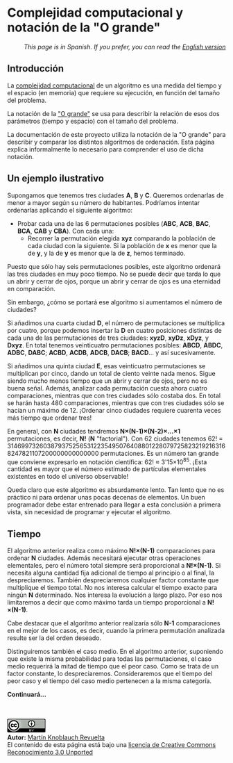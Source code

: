 # Complejidad computacional y notación de la "O grande"

<p align="right"><i>This page is in Spanish. If you prefer, you can read the <a href="../en/BigOhNotation.md">English version</a></i></p>

## Introducción

La [complejidad computacional](http://es.wikipedia.org/wiki/Teor%C3%ADa_de_la_complejidad_computacional) de un algoritmo es una medida del tiempo y el espacio (en memoria) que requiere su ejecución, en función del tamaño del problema.

La notación de la ["O grande"](http://es.wikipedia.org/wiki/Cota_superior_asint%C3%B3tica) se usa para describir la relación de esos dos parámetros (tiempo y espacio) con el tamaño del problema.

La documentación de este proyecto utiliza la notación de la "O grande" para describir y comparar los distintos algoritmos de ordenación. Esta página explica informalmente lo necesario para comprender el uso de dicha notación.

## Un ejemplo ilustrativo

Supongamos que tenemos tres ciudades **A**, **B** y **C**. Queremos ordenarlas de menor a mayor según su número de habitantes. Podríamos intentar ordenarlas aplicando el siguiente algoritmo:

  + Probar cada una de las 6 permutaciones posibles (**ABC**, **ACB**, **BAC**, **BCA**, **CAB** y **CBA**). Con cada una:
    - Recorrer la permutación elegida **xyz** comparando la población de cada ciudad con la siguiente. Si la población de **x** es menor que la de **y**, y la de **y** es menor que la de **z**, hemos terminado.

Puesto que sólo hay seis permutaciones posibles, este algoritmo ordenará las tres ciudades en muy poco tiempo. No se puede decir que tarda lo que un abrir y cerrar de ojos, porque un abrir y cerrar de ojos es una eternidad en comparación.

Sin embargo, ¿cómo se portará ese algoritmo si aumentamos el número de ciudades?

Si añadimos una cuarta ciudad **D**, el número de permutaciones se multiplica por cuatro, porque podemos insertar la **D** en cuatro posiciones distintas de cada una de las permutaciones de tres ciudades: **xyzD**, **xyDz**, **xDyz**, y **Dxyz**. En total tenemos veinticuatro permutaciones posibles: **ABCD**, **ABDC**, **ADBC**, **DABC**; **ACBD**, **ACDB**, **ADCB**, **DACB**; **BACD**... y así sucesivamente.

Si añadimos una quinta ciudad **E**, esas veinticuatro permutaciones se multiplican por cinco, dando un total de ciento veinte nada menos. Sigue siendo mucho menos tiempo que un abrir y cerrar de ojos, pero no es buena señal. Además, analizar cada permutación cuesta ahora cuatro comparaciones, mientras que con tres ciudades sólo costaba dos. En total se harán hasta 480 comparaciones, mientras que con tres ciudades sólo se hacían un máximo de 12. ¡Ordenar cinco ciudades requiere cuarenta veces más tiempo que ordenar tres!

En general, con **N** ciudades tendremos **N×(N-1)×(N-2)×...×1** permutaciones, es decir, **N!** (**N** "factorial"). Con 62 ciudades tenemos 62! = 31469973260387937525653122354950764088012280797258232192163168247821107200000000000000 permutaciones. Es un número tan grande que conviene expresarlo en notación científica: 62! ≈ 3'15×10<sup>85</sup>. ¡Esta cantidad es mayor que el número estimado de partículas elementales existentes en todo el universo observable!

Queda claro que este algoritmo es absurdamente lento. Tan lento que no es práctico ni para ordenar unas pocas decenas de elementos. Un buen programador debe estar entrenado para llegar a esta conclusión a primera vista, sin necesidad de programar y ejecutar el algoritmo.

## Tiempo

El algoritmo anterior realiza como máximo **N!×(N-1)** comparaciones para ordenar **N** ciudades. Además necesitará ejecutar otras operaciones elementales, pero el número total siempre será proporcional a **N!×(N-1)**. Si necesita alguna cantidad fija adicional de tiempo al principio o al final, la despreciaremos. También despreciaremos cualquier factor constante que multiplique el tiempo total. No nos interesa calcular el tiempo exacto para ningún **N** determinado. Nos interesa la evolución a largo plazo. Por eso nos limitaremos a decir que como máximo tarda un tiempo proporcional a **N!×(N-1)**.

Cabe destacar que el algoritmo anterior realizaría sólo **N-1** comparaciones en el mejor de los casos, es decir, cuando la primera permutación analizada resulte ser la del orden deseado.

Distinguiremos también el caso medio. En el algoritmo anterior, suponiendo que existe la misma probabilidad para todas las permutaciones, el caso medio requerirá la mitad de tiempo que el peor caso. Como se trata de un factor constante, lo despreciaremos. Consideraremos que el tiempo del peor caso y el tiempo del caso medio pertenecen a la misma categoría.

**Continuará...**


<br><br>
<a href='../LICENSE'><img src='../img/cc_by_88x31.png' alt='Creative Commons License' /></a><br>
**Autor:** [Martín Knoblauch Revuelta](http://www.mkrevuelta.com/es/acerca-de-mi/)<br>
El contenido de esta página está bajo una [licencia de Creative Commons Reconocimiento 3.0 Unported](../LICENSE)</a>

